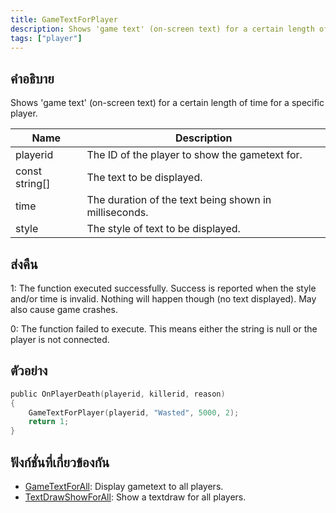 ```yaml
---
title: GameTextForPlayer
description: Shows 'game text' (on-screen text) for a certain length of time for a specific player.
tags: ["player"]
---
```


## คำอธิบาย

Shows 'game text' (on-screen text) for a certain length of time for a specific player.

| Name           | Description                                           |
| -------------- | ----------------------------------------------------- |
| playerid       | The ID of the player to show the gametext for.        |
| const string[] | The text to be displayed.                             |
| time           | The duration of the text being shown in milliseconds. |
| style          | The style of text to be displayed.                    |

## ส่งคืน

1: The function executed successfully. Success is reported when the style and/or time is invalid. Nothing will happen though (no text displayed). May also cause game crashes.

0: The function failed to execute. This means either the string is null or the player is not connected.

## ตัวอย่าง

```c
public OnPlayerDeath(playerid, killerid, reason)
{
    GameTextForPlayer(playerid, "Wasted", 5000, 2);
    return 1;
}
```

## ฟังก์ชั่นที่เกี่ยวข้องกัน

- [GameTextForAll](../functions/GameTextForAll): Display gametext to all players.
- [TextDrawShowForAll](../functions/TextDrawShowForAll): Show a textdraw for all players.
